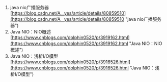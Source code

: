1. java nio广播服务器<br>[https://blog.csdn.net/A__yes/article/details/80859510](https://blog.csdn.net/A__yes/article/details/80859510 "java nio广播服务器")
2. Java NIO：NIO概述<br>[https://www.cnblogs.com/dolphin0520/p/3919162.html](https://www.cnblogs.com/dolphin0520/p/3919162.html "Java NIO：NIO概述")
3. Java NIO：浅析I/O模型<br>[https://www.cnblogs.com/dolphin0520/p/3916526.html](https://www.cnblogs.com/dolphin0520/p/3916526.html "Java NIO：浅析I/O模型")